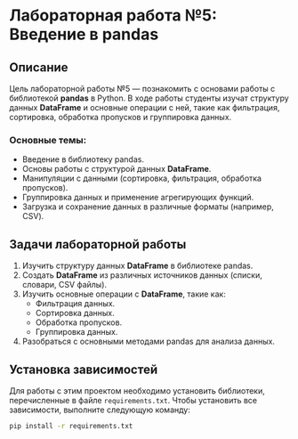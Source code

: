 # Лабораторная работа №5: Введение в pandas

## Описание

Цель лабораторной работы №5 — познакомить с основами работы с библиотекой **pandas** в Python. В ходе работы студенты изучат структуру данных **DataFrame** и основные операции с ней, такие как фильтрация, сортировка, обработка пропусков и группировка данных.

### Основные темы:
- Введение в библиотеку pandas.
- Основы работы с структурой данных **DataFrame**.
- Манипуляции с данными (сортировка, фильтрация, обработка пропусков).
- Группировка данных и применение агрегирующих функций.
- Загрузка и сохранение данных в различные форматы (например, CSV).

## Задачи лабораторной работы

1. Изучить структуру данных **DataFrame** в библиотеке pandas.
2. Создать **DataFrame** из различных источников данных (списки, словари, CSV файлы).
3. Изучить основные операции с **DataFrame**, такие как:
   - Фильтрация данных.
   - Сортировка данных.
   - Обработка пропусков.
   - Группировка данных.
4. Разобраться с основными методами pandas для анализа данных.

## Установка зависимостей

Для работы с этим проектом необходимо установить библиотеки, перечисленные в файле `requirements.txt`. Чтобы установить все зависимости, выполните следующую команду:

```bash
pip install -r requirements.txt
